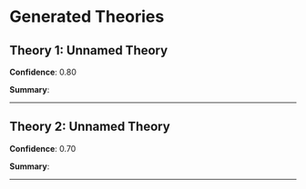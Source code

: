# Generated Theories

## Theory 1: Unnamed Theory

**Confidence**: 0.80

**Summary**: 

---

## Theory 2: Unnamed Theory

**Confidence**: 0.70

**Summary**: 

---

